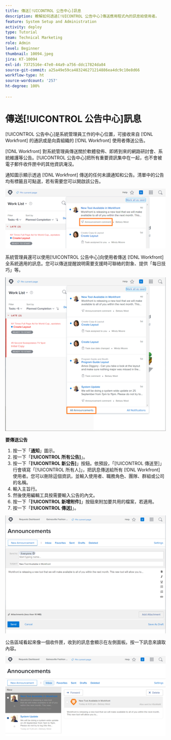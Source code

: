 ```yaml
---
title: 傳送[!UICONTROL 公告中心]訊息
description: 瞭解如何透過[!UICONTROL 公告中心]傳送應用程式內的訊息給使用者。
feature: System Setup and Administration
activity: deploy
type: Tutorial
team: Technical Marketing
role: Admin
level: Beginner
thumbnail: 10094.jpeg
jira: KT-10094
exl-id: 7372516e-47e0-44a9-a756-ddc17824da84
source-git-commit: a25a49e59ca483246271214886ea4dc9c10e8d66
workflow-type: ht
source-wordcount: '257'
ht-degree: 100%

---
```


<!---
this has the same content as the system administrator notification setup and mangement section of the email and inapp notificiations learning path
--->

# 傳送[!UICONTROL 公告中心]訊息

[!UICONTROL 公告中心]是系統管理員工作的中心位置，可接收來自 [!DNL Workfront] 的通訊或是向貴組織的 [!DNL Workfront] 使用者傳送公告。

[!DNL Workfront] 對系統管理員傳送關於軟體發佈、即將到來的網路研討會、系統維護等公告。[!UICONTROL 公告中心]把所有重要資訊集中在一起，也不會被電子郵件收件匣中的其他資訊淹沒。

通知圖示顯示透過 [!DNL Workfront] 傳送的任何未讀通知和公告。清單中的公告均有標籤且可點選，若有需要您可以開啟該公告。

![在通知圖示下訊息清單中的公告](assets/admin-fund-announcements-1.png)

系統管理員還可以使用[!UICONTROL 公告中心]向使用者傳送 [!DNL Workfront] 全系統適用的訊息。您可以傳送提醒說明需要支援時可聯絡的對象、提供「每日技巧」等。

![[!UICONTROL 所有公告]連結](assets/admin-fund-announcements-2.png)

**要傳送公告**

1. 按一下「**通知**」圖示。
1. 按一下「**[!UICONTROL 所有公告]**」。
1. 按一下「**[!UICONTROL 新公告]**」按鈕。依預設，「[!UICONTROL 傳送至]」行會填寫「[!UICONTROL 所有人]」，把訊息傳送給所有 [!DNL Workfront] 使用者。您可以刪除這個資訊，並輸入使用者、職務角色、團隊、群組或公司的名稱。
1. 輸入主旨行。
1. 然後使用編輯工具按需要輸入公告的內文。
1. 按一下「**[!UICONTROL 新增附件]**」按鈕來附加要共用的檔案，若適用。
1. 按一下「**[!UICONTROL 傳送]**」。

![在「[!UICONTROL 公告]」頁面上撰寫公告](assets/admin-fund-announcements-3.png)

公告區域看起來像一個收件匣，收到的訊息會顯示在左側面板。按一下訊息來讀取內容。

![公告頁面](assets/admin-fund-announcements-4.png)
